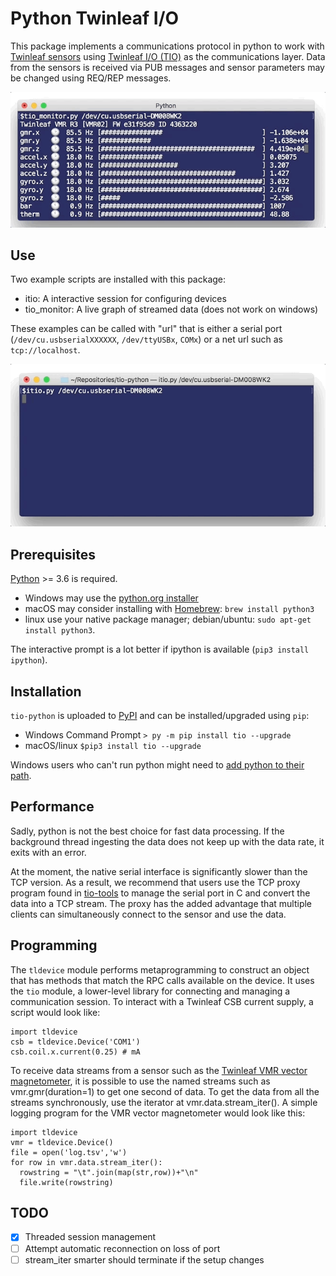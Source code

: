 # Python Twinleaf I/O

This package implements a communications protocol in python to work with [Twinleaf sensors](http://www.twinleaf.com) using [Twinleaf I/O (TIO)](https://github.com/twinleaf/libtio/blob/master/doc/TIO%20Protocol%20Overview.md) as the communications layer. Data from the sensors is received via PUB messages and sensor parameters may be changed using REQ/REP messages. 

![itio](doc/tio_monitor.gif)

## Use

Two example scripts are installed with this package:

  - itio: A interactive session for configuring devices
  - tio_monitor: A live graph of streamed data (does not work on windows)

These examples can be called with "url" that is either a serial port (`/dev/cu.usbserialXXXXXX`, `/dev/ttyUSBx`, `COMx`) or a net url such as `tcp://localhost`. 

![itio](doc/itio.gif)

## Prerequisites

[Python](https://www.python.org/downloads/) >= 3.6 is required.

  - Windows may use the [python.org installer](https://www.python.org/downloads/)
  - macOS may consider installing with [Homebrew](https://brew.sh): `brew install python3`
  - linux use your native package manager; debian/ubuntu: `sudo apt-get install python3`.

The interactive prompt is a lot better if ipython is available (`pip3 install ipython`).

## Installation

`tio-python` is uploaded to [PyPI](https://pypi.org) and can be installed/upgraded using `pip`:

  - Windows Command Prompt `> py -m pip install tio --upgrade`
  - macOS/linux `$pip3 install tio --upgrade`

Windows users who can't run python might need to [add python to their path](https://www.pythoncentral.io/add-python-to-path-python-is-not-recognized-as-an-internal-or-external-command/).

## Performance

Sadly, python is not the best choice for fast data processing. If the background thread ingesting the data does not keep up with the data rate, it exits with an error.

At the moment, the native serial interface is significantly slower than the TCP version. As a result, we recommend that users use the TCP proxy program found in [tio-tools](https://github.com/twinleaf/tio-tools) to manage the serial port in C and convert the data into a TCP stream. The proxy has the added advantage that multiple clients can simultaneously connect to the sensor and use the data. 

## Programming

The `tldevice` module performs metaprogramming to construct an object that has methods that match the RPC calls available on the device. It uses the `tio` module, a lower-level library for connecting and managing a communication session. To interact with a Twinleaf CSB current supply, a script would look like:

```
import tldevice
csb = tldevice.Device('COM1')
csb.coil.x.current(0.25) # mA
```

To receive data streams from a sensor such as the [Twinleaf VMR vector magnetometer](http://www.twinleaf.com/vector/VMR), it is possible to use the named streams such as vmr.gmr(duration=1) to get one second of data. To get the data from all the streams synchronously, use the iterator at vmr.data.stream_iter(). A simple logging program for the VMR vector magnetometer would look like this:

```
import tldevice
vmr = tldevice.Device()
file = open('log.tsv','w') 
for row in vmr.data.stream_iter():
  rowstring = "\t".join(map(str,row))+"\n"
  file.write(rowstring)
```

## TODO

  - [x] Threaded session management
  - [ ] Attempt automatic reconnection on loss of port
  - [ ] stream_iter smarter should terminate if the setup changes